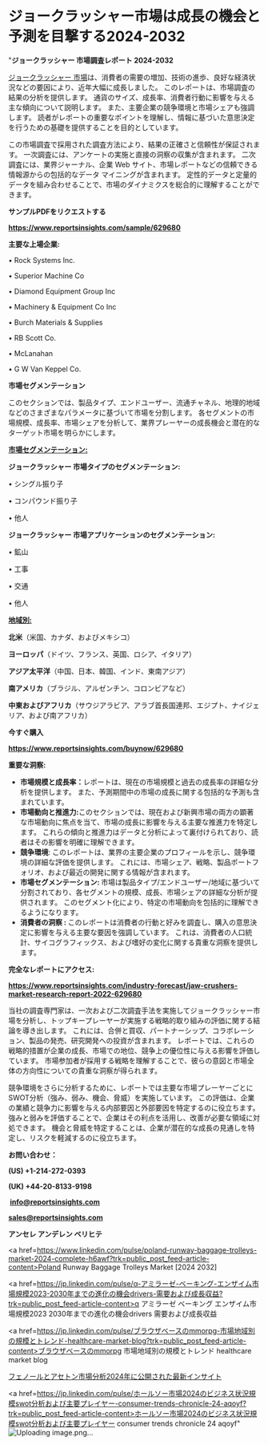 # ジョークラッシャー市場は成長の機会と予測を目撃する2024-2032

"<strong>ジョークラッシャー 市場調査レポート 2024-2032</strong>

<a href=https://www.reportsinsights.com/sample/629680>ジョークラッシャー 市場</a>は、消費者の需要の増加、技術の進歩、良好な経済状況などの要因により、近年大幅に成長しました。 このレポートは、市場調査の結果の分析を提供します。 通貨のサイズ、成長率、消費者行動に影響を与える主な傾向について説明します。 また、主要企業の競争環境と市場シェアも強調します。 読者がレポートの重要なポイントを理解し、情報に基づいた意思決定を行うための基礎を提供することを目的としています。

この市場調査で採用された調査方法により、結果の正確さと信頼性が保証されます。 一次調査には、アンケートの実施と直接の洞察の収集が含まれます。 二次調査には、業界ジャーナル、企業 Web サイト、市場レポートなどの信頼できる情報源からの包括的なデータ マイニングが含まれます。 定性的データと定量的データを組み合わせることで、市場のダイナミクスを総合的に理解することができます。

<strong><b>サンプルPDFをリクエストする</b></strong>

<a href=https://www.reportsinsights.com/sample/629680><strong><u>https://www.reportsinsights.com/sample/629680</u></strong></a>

<strong>主要な上場企業:</strong>

• Rock Systems Inc.

• Superior Machine Co

• Diamond Equipment Group Inc

• Machinery & Equipment Co Inc

• Burch Materials & Supplies

• RB Scott Co.

• McLanahan

• G W Van Keppel Co.

<strong>市場セグメンテーション</strong>

このセクションでは、製品タイプ、エンドユーザー、流通チャネル、地理的地域などのさまざまなパラメータに基づいて市場を分割します。 各セグメントの市場規模、成長率、市場シェアを分析して、業界プレーヤーの成長機会と潜在的なターゲット市場を明らかにします。

<strong><u>市場セグメンテーション</u></strong><strong><u>:</u></strong>

<strong>ジョークラッシャー 市場タイプのセグメンテーション:</strong>

• シングル振り子

• コンパウンド振り子

• 他人

<strong>ジョークラッシャー 市場アプリケーションのセグメンテーション:</strong>

• 鉱山

• 工事

• 交通

• 他人

<strong><u>地域別</u></strong><strong><u>:</u></strong>

<strong>北米</strong>（米国、カナダ、およびメキシコ）

<strong>ヨーロッパ</strong>（ドイツ、フランス、英国、ロシア、イタリア）

<strong>アジア太平洋</strong>（中国、日本、韓国、インド、東南アジア）

<strong>南アメリカ</strong>（ブラジル、アルゼンチン、コロンビアなど）

<strong>中東およびアフリカ</strong>（サウジアラビア、アラブ首長国連邦、エジプト、ナイジェリア、および南アフリカ）

<strong>今すぐ購入</strong>

<a href=https://www.reportsinsights.com/buynow/629680><strong><u>https://www.reportsinsights.com/buynow/629680</u></strong></a>

<strong>重要な洞察:</strong>
<ul>
  <li><strong>市場規模と成長率：</strong>レポートは、現在の市場規模と過去の成長率の詳細な分析を提供します。 また、予測期間中の市場の成長に関する包括的な予測も含まれています。</li>
  <li><strong>市場動向と推進力:</strong>このセクションでは、現在および新興市場の両方の顕著な市場動向に焦点を当て、市場の成長に影響を与える主要な推進力を特定します。 これらの傾向と推進力はデータと分析によって裏付けられており、読者はその影響を明確に理解できます。</li>
  <li><strong>競争環境</strong>: このレポートは、業界の主要企業のプロフィールを示し、競争環境の詳細な評価を提供します。 これには、市場シェア、戦略、製品ポートフォリオ、および最近の開発に関する情報が含まれます。</li>
  <li><strong>市場セグメンテーション: </strong>市場は製品タイプ/エンドユーザー/地域に基づいて分割されており、各セグメントの規模、成長、市場シェアの詳細な分析が提供されます。 このセグメント化により、特定の市場動向を包括的に理解できるようになります。</li>
  <li><strong>消費者の洞察 : </strong>このレポートは消費者の行動と好みを調査し、購入の意思決定に影響を与える主要な要因を強調しています。 これは、消費者の人口統計、サイコグラフィックス、および嗜好の変化に関する貴重な洞察を提供します。</li>
</ul>
<strong>完全なレポートにアクセス:</strong>

<a href=https://www.reportsinsights.com/industry-forecast/jaw-crushers-market-research-report-2022-629680><strong><u><b>https://www.reportsinsights.com/industry-forecast/jaw-crushers-market-research-report-2022-629680</b></u></strong></a>

当社の調査専門家は、一次および二次調査手法を実施してジョークラッシャー市場を分析し、トップキープレーヤーが実施する戦略的取り組みの評価に関する結論を導き出します。 これには、合併と買収、パートナーシップ、コラボレーション、製品の発売、研究開発への投資が含まれます。 レポートでは、これらの戦略的措置が企業の成長、市場での地位、競争上の優位性に与える影響を評価しています。 市場参加者が採用する戦略を理解することで、彼らの意図と市場全体の方向性についての貴重な洞察が得られます。

競争環境をさらに分析するために、レポートでは主要な市場プレーヤーごとにSWOT分析（強み、弱み、機会、脅威）を実施しています。 この評価は、企業の業績と競争力に影響を与える内部要因と外部要因を特定するのに役立ちます。 強みと弱みを評価することで、企業はその利点を活用し、改善が必要な領域に対処できます。 機会と脅威を特定することは、企業が潜在的な成長の見通しを特定し、リスクを軽減するのに役立ちます。

<strong>お問い合わせ：</strong>

<strong>(US) +1-214-272-0393</strong>

<strong>(UK) +44-20-8133-9198</strong>

<strong> </strong><a href=info@reportsinsights.com><strong><u>info@reportsinsights.com</u></strong></a>

<a href=sales@reportsinsights.com><strong><u>sales@reportsinsights.com</u></strong></a>

<strong>アンセレ アンデレン ベリヒテ</strong>

<a href=https://www.linkedin.com/pulse/poland-runway-baggage-trolleys-market-2024-complete-h6awf?trk=public_post_feed-article-content>Poland Runway Baggage Trolleys Market [2024 2032]</a>

<a href=https://jp.linkedin.com/pulse/α-アミラーゼ-ベーキング-エンザイム市場規模2023-2030年までの進化の機会drivers-需要および成長収益?trk=public_post_feed-article-content>α アミラーゼ ベーキング エンザイム市場規模2023 2030年までの進化の機会drivers 需要および成長収益</a>

<a href=https://jp.linkedin.com/pulse/ブラウザベースのmmorpg-市場地域別の規模とトレンド-healthcare-market-blog?trk=public_post_feed-article-content>ブラウザベースのmmorpg 市場地域別の規模とトレンド healthcare market blog</a>

<a href=https://www.linkedin.com/pulse/フェノールとアセトン市場分析2024年に公開された最新インサイト-community-market-research-12h0f/>フェノールとアセトン市場分析2024年に公開された最新インサイト</a>

<a href=https://jp.linkedin.com/pulse/ホールソー市場2024のビジネス状況規模swot分析および主要プレイヤー-consumer-trends-chronicle-24-aqoyf?trk=public_post_feed-article-content>ホールソー市場2024のビジネス状況規模swot分析および主要プレイヤー consumer trends chronicle 24 aqoyf</a>"
![Uploading image.png…]()
